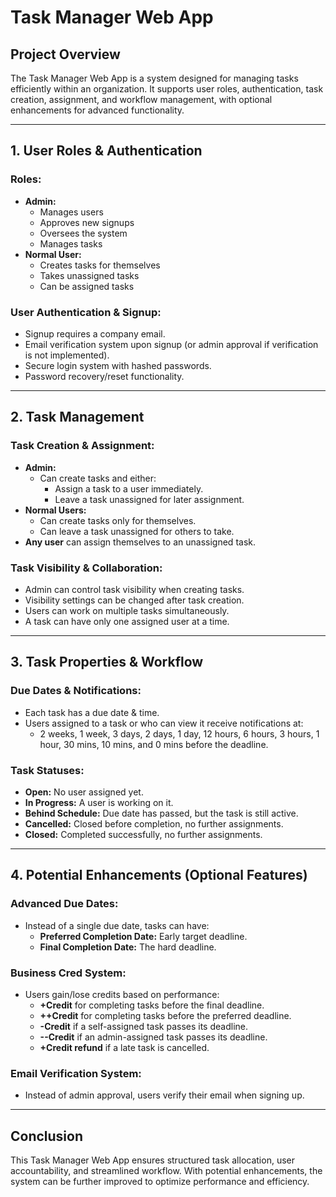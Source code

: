 # Task Manager Web App

## Project Overview
The Task Manager Web App is a system designed for managing tasks efficiently within an organization. It supports user roles, authentication, task creation, assignment, and workflow management, with optional enhancements for advanced functionality.

---

## 1. User Roles & Authentication

### Roles:
- **Admin:**
  - Manages users
  - Approves new signups
  - Oversees the system
  - Manages tasks
- **Normal User:**
  - Creates tasks for themselves
  - Takes unassigned tasks
  - Can be assigned tasks

### User Authentication & Signup:
- Signup requires a company email.
- Email verification system upon signup (or admin approval if verification is not implemented).
- Secure login system with hashed passwords.
- Password recovery/reset functionality.

---

## 2. Task Management

### Task Creation & Assignment:
- **Admin:**
  - Can create tasks and either:
    - Assign a task to a user immediately.
    - Leave a task unassigned for later assignment.
- **Normal Users:**
  - Can create tasks only for themselves.
  - Can leave a task unassigned for others to take.
- **Any user** can assign themselves to an unassigned task.

### Task Visibility & Collaboration:
- Admin can control task visibility when creating tasks.
- Visibility settings can be changed after task creation.
- Users can work on multiple tasks simultaneously.
- A task can have only one assigned user at a time.

---

## 3. Task Properties & Workflow

### Due Dates & Notifications:
- Each task has a due date & time.
- Users assigned to a task or who can view it receive notifications at:
  - 2 weeks, 1 week, 3 days, 2 days, 1 day, 12 hours, 6 hours, 3 hours, 1 hour, 30 mins, 10 mins, and 0 mins before the deadline.

### Task Statuses:
- **Open:** No user assigned yet.
- **In Progress:** A user is working on it.
- **Behind Schedule:** Due date has passed, but the task is still active.
- **Cancelled:** Closed before completion, no further assignments.
- **Closed:** Completed successfully, no further assignments.

---

## 4. Potential Enhancements (Optional Features)

### Advanced Due Dates:
- Instead of a single due date, tasks can have:
  - **Preferred Completion Date:** Early target deadline.
  - **Final Completion Date:** The hard deadline.

### Business Cred System:
- Users gain/lose credits based on performance:
  - **+Credit** for completing tasks before the final deadline.
  - **++Credit** for completing tasks before the preferred deadline.
  - **-Credit** if a self-assigned task passes its deadline.
  - **--Credit** if an admin-assigned task passes its deadline.
  - **+Credit refund** if a late task is cancelled.

### Email Verification System:
- Instead of admin approval, users verify their email when signing up.

---

## Conclusion
This Task Manager Web App ensures structured task allocation, user accountability, and streamlined workflow. With potential enhancements, the system can be further improved to optimize performance and efficiency.

